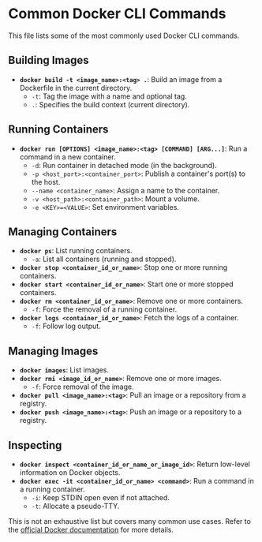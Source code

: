 # Common Docker CLI Commands

This file lists some of the most commonly used Docker CLI commands.

## Building Images
- **`docker build -t <image_name>:<tag> .`**: Build an image from a Dockerfile in the current directory.
  - `-t`: Tag the image with a name and optional tag.
  - `.`: Specifies the build context (current directory).

## Running Containers
- **`docker run [OPTIONS] <image_name>:<tag> [COMMAND] [ARG...]`**: Run a command in a new container.
  - `-d`: Run container in detached mode (in the background).
  - `-p <host_port>:<container_port>`: Publish a container's port(s) to the host.
  - `--name <container_name>`: Assign a name to the container.
  - `-v <host_path>:<container_path>`: Mount a volume.
  - `-e <KEY>=<VALUE>`: Set environment variables.

## Managing Containers
- **`docker ps`**: List running containers.
  - `-a`: List all containers (running and stopped).
- **`docker stop <container_id_or_name>`**: Stop one or more running containers.
- **`docker start <container_id_or_name>`**: Start one or more stopped containers.
- **`docker rm <container_id_or_name>`**: Remove one or more containers.
  - `-f`: Force the removal of a running container.
- **`docker logs <container_id_or_name>`**: Fetch the logs of a container.
  - `-f`: Follow log output.

## Managing Images
- **`docker images`**: List images.
- **`docker rmi <image_id_or_name>`**: Remove one or more images.
  - `-f`: Force removal of the image.
- **`docker pull <image_name>:<tag>`**: Pull an image or a repository from a registry.
- **`docker push <image_name>:<tag>`**: Push an image or a repository to a registry.

## Inspecting
- **`docker inspect <container_id_or_name_or_image_id>`**: Return low-level information on Docker objects.
- **`docker exec -it <container_id_or_name> <command>`**: Run a command in a running container.
  - `-i`: Keep STDIN open even if not attached.
  - `-t`: Allocate a pseudo-TTY.

This is not an exhaustive list but covers many common use cases. Refer to the [official Docker documentation](https://docs.docker.com/engine/reference/commandline/cli/) for more details.

